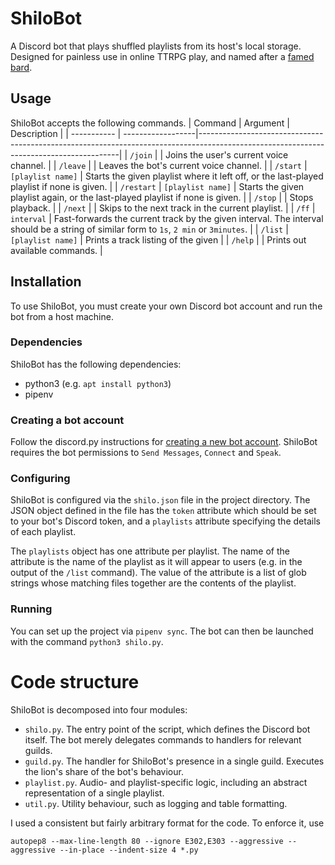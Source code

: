 # ShiloBot

A Discord bot that plays shuffled playlists from its host's local storage. Designed for painless use in online TTRPG play, and named after a [famed bard](https://www.dmsguild.com/product/190946/Shilo-the-Buff).

## Usage
ShiloBot accepts the following commands.
| Command     | Argument          | Description                                                                                                                            |
| ----------- | ------------------|----------------------------------------------------------------------------------------------------------------------------------------|
| `/join`     |                   | Joins the user's current voice channel.                                                                                                |
| `/leave`    |                   | Leaves the bot's current voice channel.                                                                                                |
| `/start`    | `[playlist name]` | Starts the given playlist where it left off, or the last-played playlist if none is given.                                             |
| `/restart`  | `[playlist name]` | Starts the given playlist again, or the last-played playlist if none is given.                                                         |
| `/stop`     |                   | Stops playback.                                                                                                                        |
| `/next`     |                   | Skips to the next track in the current playlist.                                                                                       |
| `/ff`       | `interval`        | Fast-forwards the current track by the given interval. The interval should be a string of similar form to `1s`, `2 min` or `3minutes`. |
| `/list`     | `[playlist name]` | Prints a track listing of the given                                                                                                    |
| `/help`     |                   | Prints out available commands.                                                                                                         |

## Installation
To use ShiloBot, you must create your own Discord bot account and run the bot from a host machine.

### Dependencies
ShiloBot has the following dependencies:
  - python3 (e.g. `apt install python3`)
  - pipenv

### Creating a bot account
Follow the discord.py instructions for [creating a new bot account](https://discordpy.readthedocs.io/en/stable/discord.html). ShiloBot requires the bot permissions to `Send Messages`, `Connect` and `Speak`.

### Configuring
ShiloBot is configured via the `shilo.json` file in the project directory. The JSON object defined in the file has the `token` attribute which should be set to your bot's Discord token, and a `playlists` attribute specifying the details of each playlist.

The `playlists` object has one attribute per playlist. The name of the attribute is the name of the playlist as it will appear to users (e.g. in the output of the `/list` command). The value of the attribute is a list of glob strings whose matching files together are the contents of the playlist.

### Running
You can set up the project via `pipenv sync`. The bot can then be launched with the command `python3 shilo.py`.

# Code structure
ShiloBot is decomposed into four modules:
  - `shilo.py`. The entry point of the script, which defines the Discord bot itself. The bot merely delegates commands to handlers for relevant guilds.
  - `guild.py`. The handler for ShiloBot's presence in a single guild. Executes the lion's share of the bot's behaviour.
  - `playlist.py`. Audio- and playlist-specific logic, including an abstract representation of a single playlist.
  - `util.py`. Utility behaviour, such as logging and table formatting.

I used a consistent but fairly arbitrary format for the code. To enforce it, use

`autopep8 --max-line-length 80 --ignore E302,E303 --aggressive --aggressive --in-place --indent-size 4 *.py`